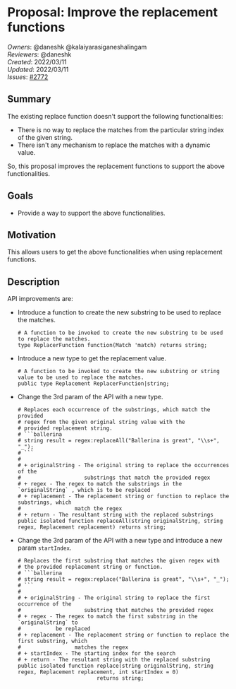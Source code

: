 # Proposal: Improve the replacement functions

_Owners_: @daneshk @kalaiyarasiganeshalingam  
_Reviewers_: @daneshk  
_Created_: 2022/03/11   
_Updated_: 2022/03/11  
_Issues_: [#2772](https://github.com/ballerina-platform/ballerina-standard-library/issues/2772) 

## Summary
The existing replace function doesn't support the following functionalities:
- There is no way to replace the matches from the particular string index of the given string.
- There isn't any mechanism to replace the matches with a dynamic value.

So, this proposal improves the replacement functions to support the above functionalities.

## Goals

- Provide a way to support the above functionalities.

## Motivation

This allows users to get the above functionalities when using replacement functions.

## Description

API improvements are:

- Introduce a function to create the new substring to be used to replace the matches. 
    ```ballerina
    # A function to be invoked to create the new substring to be used to replace the matches.
    type ReplacerFunction function(Match 'match) returns string;
    ```

- Introduce a new type to get the replacement value.  
    ```ballerina
    # A function to be invoked to create the new substring or string value to be used to replace the matches.
    public type Replacement ReplacerFunction|string;
    ```

- Change the 3rd param of the API with a new type.
    ```ballerina
    # Replaces each occurrence of the substrings, which match the provided
    # regex from the given original string value with the
    # provided replacement string.
    # ```ballerina
    # string result = regex:replaceAll("Ballerina is great", "\\s+", "_");
    # ```
    #
    # + originalString - The original string to replace the occurrences of the
    #                    substrings that match the provided regex
    # + regex - The regex to match the substrings in the `originalString` , which is to be replaced
    # + replacement - The replacement string or function to replace the substrings, which
    #                 match the regex
    # + return - The resultant string with the replaced substrings
    public isolated function replaceAll(string originalString, string regex, Replacement replacement) returns string;
    ```

- Change the 3rd param of the API with a new type and introduce a new param `startIndex`.
    ```ballerina
    # Replaces the first substring that matches the given regex with
    # the provided replacement string or function.
    # ```ballerina
    # string result = regex:replace("Ballerina is great", "\\s+", "_");
    # ```
    #
    # + originalString - The original string to replace the first occurrence of the
    #                    substring that matches the provided regex
    # + regex - The regex to match the first substring in the `originalString` to
    #           be replaced
    # + replacement - The replacement string or function to replace the first substring, which
    #                 matches the regex
    # + startIndex - The starting index for the search
    # + return - The resultant string with the replaced substring
    public isolated function replace(string originalString, string regex, Replacement replacement, int startIndex = 0) 
                             returns string;
    ```
